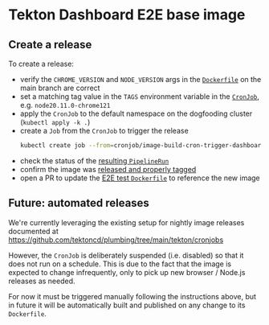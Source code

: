 # Tekton Dashboard E2E base image

## Create a release

To create a release:
- verify the `CHROME_VERSION` and `NODE_VERSION` args in the [`Dockerfile`](../Dockerfile) on the main branch are correct
- set a matching tag value in the `TAGS` environment variable in the [`CronJob`](./cronjob.yaml), e.g. `node20.11.0-chrome121`
- apply the `CronJob` to the default namespace on the dogfooding cluster (`kubectl apply -k .`)
- create a `Job` from the `CronJob` to trigger the release
  ```bash
  kubectl create job --from=cronjob/image-build-cron-trigger-dashboard-e2e-base dashboard-e2e-base-$(date +"%Y%m%d-%H%M")
  ```
- check the status of the [resulting `PipelineRun`](https://dashboard.dogfooding.tekton.dev/#/namespaces/default/pipelineruns?labelSelector=plumbing.tekton.dev%2Fimage%3Ddashboard-e2e-base)
- confirm the image was [released and properly tagged](https://console.cloud.google.com/gcr/images/tekton-releases/global/dogfooding/dashboard-e2e-base)
- open a PR to update the [E2E test `Dockerfile`](../../Dockerfile) to reference the new image

## Future: automated releases

We're currently leveraging the existing setup for nightly image releases documented at https://github.com/tektoncd/plumbing/tree/main/tekton/cronjobs

However, the `CronJob` is deliberately suspended (i.e. disabled) so that it does not run on a schedule. This is due to the fact that the image is expected to change infrequently, only to pick up new browser / Node.js releases as needed.

For now it must be triggered manually following the instructions above, but in future it will be automatically built and published on any change to its `Dockerfile`.
